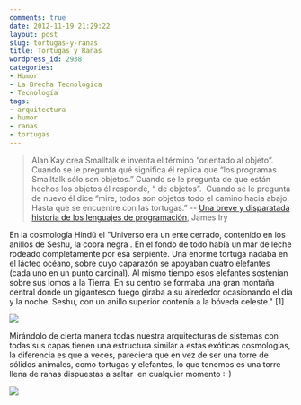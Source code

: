 ```yaml
---
comments: true
date: 2012-11-19 21:29:22
layout: post
slug: tortugas-y-ranas
title: Tortugas y Ranas
wordpress_id: 2938
categories:
- Humor
- La Brecha Tecnológica
- Tecnología
tags:
- arquitectura
- humor
- ranas
- tortugas
---
```


> 

> 
> Alan Kay crea Smalltalk e inventa el término “orientado al objeto”. Cuando se le pregunta qué significa él replica que “los programas Smalltalk sólo son objetos.” Cuando se le pregunta de que están hechos los objetos él responde, “ de objetos”.  Cuando se le pregunta de nuevo él dice “mire, todos son objetos todo el camino hacia abajo. Hasta que se encuentre con las tortugas.”
-- [Una breve y disparatada historia de los lenguajes de programación](http://www.lnds.net/blog/2010/05/una-breve-y-disparatada-historia-de-los-lenguajes-de-programacion.html), James Iry
> 
> 





En la cosmología Hindú el "Universo era un ente cerrado, contenido en los anillos de Seshu, la cobra negra . En el fondo de todo había un mar de leche rodeado completamente por esa serpiente. Una enorme tortuga nadaba en el lácteo océano, sobre cuyo caparazón se apoyaban cuatro elefantes (cada uno en un punto cardinal). Al mismo tiempo esos elefantes sostenían sobre sus lomos a la Tierra. En su centro se formaba una gran montaña central donde un gigantesco fuego giraba a su alrededor ocasionando el día y la noche. Seshu, con un anillo superior contenía a la bóveda celeste." [1]




[![](http://www.lnds.net/blog/wp-content/uploads/2012/11/cosmoshindu.jpg)](http://www.lnds.net/blog/wp-content/uploads/2012/11/cosmoshindu.jpg)




Mirándolo de cierta manera todas nuestra arquitecturas de sistemas con todas sus capas tienen una estructura similar a estas exóticas cosmologías, la diferencia es que a veces, pareciera que en vez de ser una torre de sólidos animales, como tortugas y elefantes, lo que tenemos es una torre llena de ranas dispuestas a saltar  en cualquier momento :-)




[![](http://www.lnds.net/blog/wp-content/uploads/2012/11/ranas.png)](http://www.lnds.net/blog/wp-content/uploads/2012/11/ranas.png)
